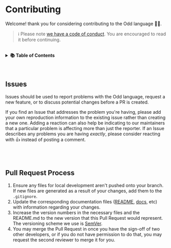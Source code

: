 # Contributing

Welcome! thank you for considering contributing to the Odd language 🎸🤘.

> ℹ️ Please note [we have a code of conduct](./CODE_OF_CONDUCT.md). You are encouraged to read it before continuing.

<br/>

<details>
  <summary><b>📚 Table of Contents</b></summary>

- [Contributing](#contributing)
  - [Issues](#issues)
  - [Pull Request Process](#pull-request-process)

</details>

<br/>
<br/>

## Issues

Issues should be used to report problems with the Odd language, request a new feature, or to discuss potential changes before a PR is created.

If you find an Issue that addresses the problem you're having, please add your own reproduction information to the existing issue rather than creating a new one. Adding a reaction can also help be indicating to our maintainers that a particular problem is affecting more than just the reporter. If an Issue describes any problems you are having _exactly_, please consider reacting with 👍 instead of posting a comment.

<br/>
<br/>

## Pull Request Process

1. Ensure any files for local development aren't pushed onto your branch. If new files are generated as a result of your changes, add them to the `.gitignore`.
2. Update the corresponding documentation files ([README](./README.md), [docs](./docs/syntax.md), etc) with information regarding your changes.
3. Increase the version numbers in the necessary files and the README.md to the new version that this Pull Request would represent. The versioning scheme we use is [SemVer](http://semver.org/).
4. You may merge the Pull Request in once you have the sign-off of two other developers, or if you do not have permission to do that, you may request the second reviewer to merge it for you.
